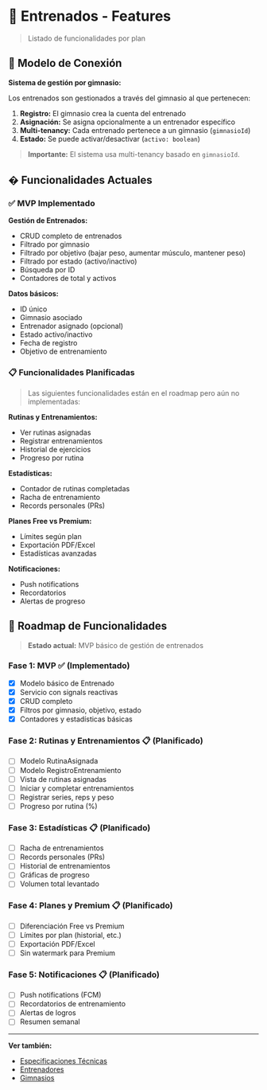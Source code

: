 # 💪 Entrenados - Features

> Listado de funcionalidades por plan

## 🔗 Modelo de Conexión

**Sistema de gestión por gimnasio:**

Los entrenados son gestionados a través del gimnasio al que pertenecen:

1. **Registro:** El gimnasio crea la cuenta del entrenado
2. **Asignación:** Se asigna opcionalmente a un entrenador específico
3. **Multi-tenancy:** Cada entrenado pertenece a un gimnasio (`gimnasioId`)
4. **Estado:** Se puede activar/desactivar (`activo: boolean`)

> **Importante:** El sistema usa multi-tenancy basado en `gimnasioId`.

## � Funcionalidades Actuales

### ✅ MVP Implementado

**Gestión de Entrenados:**
- CRUD completo de entrenados
- Filtrado por gimnasio
- Filtrado por objetivo (bajar peso, aumentar músculo, mantener peso)
- Filtrado por estado (activo/inactivo)
- Búsqueda por ID
- Contadores de total y activos

**Datos básicos:**
- ID único
- Gimnasio asociado
- Entrenador asignado (opcional)
- Estado activo/inactivo
- Fecha de registro
- Objetivo de entrenamiento

### 📋 Funcionalidades Planificadas

> Las siguientes funcionalidades están en el roadmap pero aún no implementadas:

**Rutinas y Entrenamientos:**
- Ver rutinas asignadas
- Registrar entrenamientos
- Historial de ejercicios
- Progreso por rutina

**Estadísticas:**
- Contador de rutinas completadas
- Racha de entrenamiento
- Records personales (PRs)

**Planes Free vs Premium:**
- Límites según plan
- Exportación PDF/Excel
- Estadísticas avanzadas

**Notificaciones:**
- Push notifications
- Recordatorios
- Alertas de progreso

## 🎯 Roadmap de Funcionalidades

> **Estado actual:** MVP básico de gestión de entrenados

### Fase 1: MVP ✅ (Implementado)
- [x] Modelo básico de Entrenado
- [x] Servicio con signals reactivas
- [x] CRUD completo
- [x] Filtros por gimnasio, objetivo, estado
- [x] Contadores y estadísticas básicas

### Fase 2: Rutinas y Entrenamientos 📋 (Planificado)
- [ ] Modelo RutinaAsignada
- [ ] Modelo RegistroEntrenamiento
- [ ] Vista de rutinas asignadas
- [ ] Iniciar y completar entrenamientos
- [ ] Registrar series, reps y peso
- [ ] Progreso por rutina (%)

### Fase 3: Estadísticas 📋 (Planificado)
- [ ] Racha de entrenamientos
- [ ] Records personales (PRs)
- [ ] Historial de entrenamientos
- [ ] Gráficas de progreso
- [ ] Volumen total levantado

### Fase 4: Planes y Premium 📋 (Planificado)
- [ ] Diferenciación Free vs Premium
- [ ] Límites por plan (historial, etc.)
- [ ] Exportación PDF/Excel
- [ ] Sin watermark para Premium

### Fase 5: Notificaciones 📋 (Planificado)
- [ ] Push notifications (FCM)
- [ ] Recordatorios de entrenamiento
- [ ] Alertas de logros
- [ ] Resumen semanal

---

**Ver también:**
- [Especificaciones Técnicas](technical.md)
- [Entrenadores](../trainers/features.md)
- [Gimnasios](../gyms/features.md)
